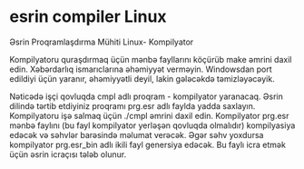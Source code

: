 # esrin compiler Linux
Əsrin Proqramlaşdırma Mühiti Linux- Kompilyator

Kompilyatoru quraşdırmaq üçün mənbə fayllarını köçürüb make əmrini daxil edin. Xəbərdarlıq ismarıclarına
əhəmiyyət verməyin. Windowsdan port edildiyi üçün yaranır, əhəmiyyətli deyil, lakin gələcəkdə təmizləyəcəyik.

Nəticədə işçi qovluqda cmpl adlı proqram - kompilyator yaranacaq. Əsrin dilində tərtib etdiyiniz proqramı prg.esr adlı faylda yadda saxlayın. Kompilyatoru işə salmaq üçün ./cmpl əmrini daxil edin. Kompilyator prg.esr mənbə faylını (bu fayl kompilyator yerləşən qovluqda olmalıdır) kompilyasiya edəcək və səhvlər barəsində məlumat verəcək. Əgər səhv yoxdursa kompilyator prg.esr_bin adlı ikili fayl genersiya edəcək. Bu faylı icra etmək üçün  əsrin icraçısı tələb olunur.

